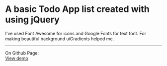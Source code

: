 # A basic Todo App list created with using jQuery
I've used Font Awesome for icons and Google Fonts for text font.
For making beautiful background uiGradients helped me.
_______________________________
On Github Page:<br />
<a href="https://mrjeyhun.github.io/ToDoList/">View demo</a>
